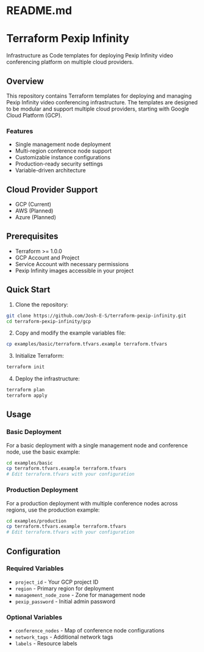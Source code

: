 # README.md
# Terraform Pexip Infinity

Infrastructure as Code templates for deploying Pexip Infinity video conferencing platform on multiple cloud providers.

## Overview

This repository contains Terraform templates for deploying and managing Pexip Infinity video conferencing infrastructure. The templates are designed to be modular and support multiple cloud providers, starting with Google Cloud Platform (GCP).

### Features

- Single management node deployment
- Multi-region conference node support
- Customizable instance configurations
- Production-ready security settings
- Variable-driven architecture

## Cloud Provider Support

- GCP (Current)
- AWS (Planned)
- Azure (Planned)

## Prerequisites

- Terraform >= 1.0.0
- GCP Account and Project
- Service Account with necessary permissions
- Pexip Infinity images accessible in your project

## Quick Start

1. Clone the repository:
```bash
git clone https://github.com/Josh-E-S/terraform-pexip-infinity.git
cd terraform-pexip-infinity/gcp
```

2. Copy and modify the example variables file:
```bash
cp examples/basic/terraform.tfvars.example terraform.tfvars
```

3. Initialize Terraform:
```bash
terraform init
```

4. Deploy the infrastructure:
```bash
terraform plan
terraform apply
```

## Usage

### Basic Deployment

For a basic deployment with a single management node and conference node, use the basic example:

```bash
cd examples/basic
cp terraform.tfvars.example terraform.tfvars
# Edit terraform.tfvars with your configuration
```

### Production Deployment

For a production deployment with multiple conference nodes across regions, use the production example:

```bash
cd examples/production
cp terraform.tfvars.example terraform.tfvars
# Edit terraform.tfvars with your configuration
```

## Configuration

### Required Variables

- `project_id` - Your GCP project ID
- `region` - Primary region for deployment
- `management_node_zone` - Zone for management node
- `pexip_password` - Initial admin password

### Optional Variables

- `conference_nodes` - Map of conference node configurations
- `network_tags` - Additional network tags
- `labels` - Resource labels